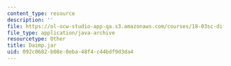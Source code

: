 ```yaml
---
content_type: resource
description: ''
file: https://ol-ocw-studio-app-qa.s3.amazonaws.com/courses/18-03sc-differential-equations-fall-2011/092c0682b08e0eba48f4c44bdf9d3da4_Daimp.jar
file_type: application/java-archive
resourcetype: Other
title: Daimp.jar
uid: 092c0682-b08e-0eba-48f4-c44bdf9d3da4
---
```

